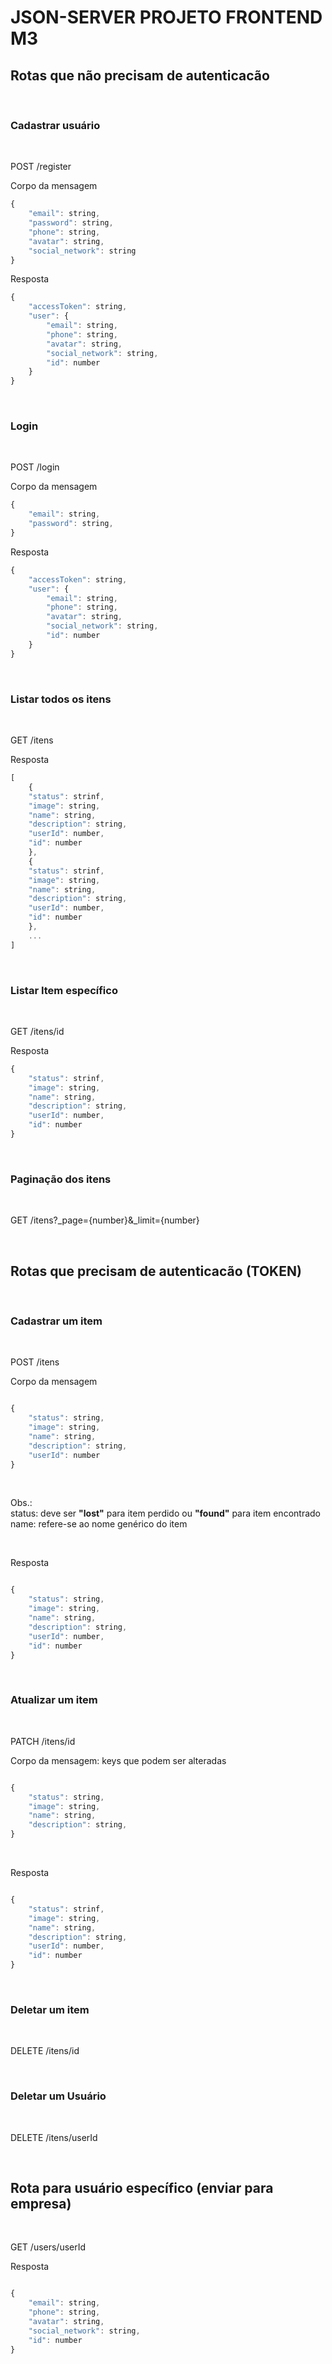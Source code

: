 # JSON-SERVER PROJETO FRONTEND M3

## Rotas que não precisam de autenticacão

<br>

### **Cadastrar usuário**

<br>

POST /register

Corpo da mensagem

```javascript
{
	"email": string,
	"password": string,
	"phone": string,
	"avatar": string,
	"social_network": string
}
```

Resposta

```javascript
{
	"accessToken": string,
	"user": {
		"email": string,
	    "phone": string,
	    "avatar": string,
	    "social_network": string,
		"id": number
	}
}
```

<br>

### **Login**

<br>

POST /login

Corpo da mensagem

```javascript
{
	"email": string,
	"password": string,
}
```

Resposta

```javascript
{
	"accessToken": string,
	"user": {
		"email": string,
	    "phone": string,
	    "avatar": string,
	    "social_network": string,
		"id": number
	}
}
```

<br>

### **Listar todos os itens**

<br>

GET /itens

Resposta

```javascript
[
    {
    "status": strinf,
	"image": string,
	"name": string,
	"description": string,
	"userId": number,
	"id": number
    },
    {
    "status": strinf,
	"image": string,
	"name": string,
	"description": string,
	"userId": number,
	"id": number
    },
    ...
]
```

<br>

### **Listar Item específico**

<br>

GET /itens/id

Resposta

```javascript
{
    "status": strinf,
	"image": string,
	"name": string,
	"description": string,
	"userId": number,
	"id": number
}
```

<br>

### **Paginação dos itens**

<br>

GET /itens?\_page={number}&\_limit={number}

<br>

## Rotas que precisam de autenticacão (TOKEN)

<br>

### **Cadastrar um item**

<br>

POST /itens

Corpo da mensagem

```javascript

{
	"status": string,
	"image": string,
	"name": string,
	"description": string,
	"userId": number
}

```

<br>

Obs.: <br>
status: deve ser **"lost"** para item perdido ou **"found"** para item encontrado <br>
name: refere-se ao nome genérico do item

<br>

Resposta

```javascript

{
	"status": string,
	"image": string,
	"name": string,
	"description": string,
	"userId": number,
	"id": number
}

```

<br>

### **Atualizar um item**

<br>

PATCH /itens/id

Corpo da mensagem: keys que podem ser alteradas

```javascript

{
	"status": string,
	"image": string,
	"name": string,
	"description": string,
}

```

<br>

Resposta

```javascript

{
	"status": strinf,
	"image": string,
	"name": string,
	"description": string,
	"userId": number,
	"id": number
}

```

<br>

### **Deletar um item**

<br>

DELETE /itens/id

<br>

### **Deletar um Usuário**

<br>

DELETE /itens/userId

<br>

## Rota para usuário específico (enviar para empresa)

<br>

GET /users/userId

Resposta

```javascript

{
	"email": string,
	"phone": string,
	"avatar": string,
	"social_network": string,
	"id": number
}
```
